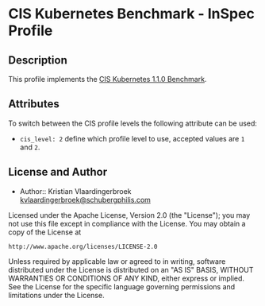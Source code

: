 # CIS Kubernetes Benchmark - InSpec Profile

## Description
This profile implements the [CIS Kubernetes 1.1.0 Benchmark](https://www.cisecurity.org/benchmark/kubernetes/).

## Attributes

To switch between the CIS profile levels the following attribute can be used:

  * `cis_level: 2`
    define which profile level to use, accepted values are `1` and `2`.

## License and Author

* Author:: Kristian Vlaardingerbroek <kvlaardingerbroek@schubergphilis.com>

Licensed under the Apache License, Version 2.0 (the "License");
you may not use this file except in compliance with the License.
You may obtain a copy of the License at

    http://www.apache.org/licenses/LICENSE-2.0

Unless required by applicable law or agreed to in writing, software
distributed under the License is distributed on an "AS IS" BASIS,
WITHOUT WARRANTIES OR CONDITIONS OF ANY KIND, either express or implied.
See the License for the specific language governing permissions and
limitations under the License.
